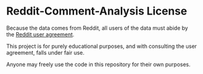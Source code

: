 # Reddit-Comment-Analysis License

Because the data comes from Reddit, all users of the data must abide by the [Reddit user agreement](https://www.redditinc.com/policies/user-agreement).

This project is for purely educational purposes, and with consulting the user agreement, falls under fair use.

Anyone may freely use the code in this repository for their own purposes.
